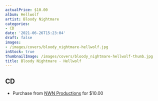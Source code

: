 ```yaml
---
actualPrice: $10.00
album: Hellwolf
artist: Bloody Nightmare
categories:
- CD
date: '2021-06-26T15:23:04'
draft: false
images:
- /images/covers/bloody_nightmare-hellwolf.jpg
inStock: true
thumbnailImage: /images/covers/bloody_nightmare-hellwolf-thumb.jpg
title: Bloody Nightmare - Hellwolf
---
```


## CD
* Purchase from [NWN Productions](http://shop.nwnprod.com/index.php?route=product/product&path=93&product_id=6850&sort=pd.name&order=ASC) for $10.00
